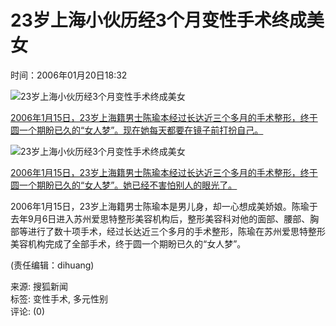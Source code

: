 # 23岁上海小伙历经3个月变性手术终成美女

时间：2006年01月20日18:32

![23岁上海小伙历经3个月变性手术终成美女](https://photocdn.sohu.com/20060120/Img241539816.jpg)

[2006年1月15日，23岁上海籍男士陈瑜本经过长达近三个多月的手术整形，终于圆一个期盼已久的“女人梦”。现在她每天都要在镜子前打扮自己。](https://photocdn.sohu.com/20060120/Img241539816.jpg)

![23岁上海小伙历经3个月变性手术终成美女](https://photocdn.sohu.com/20060120/Img241539818.jpg)

[2006年1月15日，23岁上海籍男士陈瑜本经过长达近三个多月的手术整形，终于圆一个期盼已久的“女人梦”。她已经不害怕别人的眼光了。](https://photocdn.sohu.com/20060120/Img241539818.jpg)

2006年1月15日，23岁上海籍男士陈瑜本是男儿身，却一心想成美娇娘。陈瑜于去年9月6日进入苏州爱思特整形美容机构后，整形美容科对他的面部、腰部、胸部等进行了数十项手术，经过长达近三个多月的手术整形，陈瑜在苏州爱思特整形美容机构完成了全部手术，终于圆一个期盼已久的“女人梦”。

(责任编辑：dihuang)

来源: 搜狐新闻  
标签: 变性手术, 多元性别  
评论: (0)
